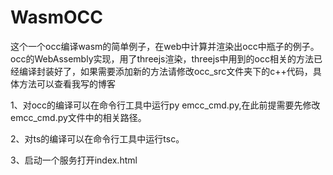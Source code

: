 # WasmOCC
这个一个occ编译wasm的简单例子，在web中计算并渲染出occ中瓶子的例子。
occ的WebAssembly实现，用了threejs渲染，threejs中用到的occ相关的方法已经编译封装好了，如果需要添加新的方法请修改occ_src文件夹下的c++代码，具体方法可以查看我写的博客

1、对occ的编译可以在命令行工具中运行py emcc_cmd.py,在此前提需要先修改emcc_cmd.py文件中的相关路径。

2、对ts的编译可以在命令行工具中运行tsc。

3、启动一个服务打开index.html

